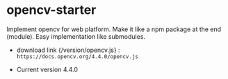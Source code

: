 
# opencv-starter #

  Implement opencv for web platform. Make it like a npm package at the end (module). Easy implementation like submodules.


 - download link {/version/opencv.js} :
   `https://docs.opencv.org/4.4.0/opencv.js`

 - Current version 4.4.0


